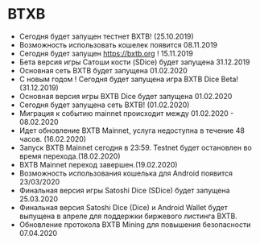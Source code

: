# BTXB

- Сегодня будет запущен тестнет BXTB! (25.10.2019)
- Возможность использовать кошелек появится 08.11.2019
- Сегодня будет запущен https://bxtb.org ! 15.11.2019
- Бета версия игры Сатоши кости (SDice) будет запущена 31.12.2019
- Основная сеть BXTB будет запущена 01.02.2020
- С новым годом ! Сегодня будет запущена игра BXTB Dice Beta! (31.12.2019)
- Основная версия игры BXTB Dice будет запущена 01.02.2020
- Сегодня будет запущена сеть BXTB! (01.02.2020)
- Миграция к событию mainnet происходит между 01.02.2020 - 08.02.2020
- Идет обновление BXTB Mainnet, услуга недоступна в течение 48 часов. (16.02.2020)
- Запуск BXTB Mainnet сегодня в 23:59. Testnet будет остановлен во время перехода.(18.02.2020)
- BXTB Mainnet переход завершен.(19.02.2020)
- Возможность использования кошелька для Android появится 23/03/2020
- Финальная версия игры Satoshi Dice (SDice) будет запущена 25.03.2020
- Финальная версия Satoshi Dice (Dice) и Android Wallet будет выпущена в апреле для поддержки биржевого листинга BXTB.
- Обновление протокола BXTB Mining для повышения безопасности 07.04.2020
